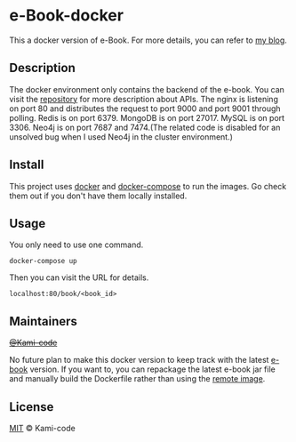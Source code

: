 # e-Book-docker
This a docker version of e-Book. For more details, you can refer to [my blog](https://www.chenbao.tech/blog/2021/12/18/SE3353-assignment10/).

## Description
The docker environment only contains the backend of the e-book.
You can visit the [repository]((https://github.com/Kami-code/e-Book)) for more description about APIs. The nginx is listening on port 80 and distributes the request to port 9000 and port 9001 through polling. Redis is on port 6379. MongoDB is on port 27017. MySQL is on port 3306. Neo4j is on port 7687 and 7474.(The related code is disabled for an unsolved bug when I used Neo4j in the cluster environment.)

## Install

This project uses [docker](https://www.docker.com/) and [docker-compose](https://docs.docker.com/compose/) to run the images. Go check them out if you don't have them locally installed.

## Usage

You only need to use one command.

```
docker-compose up
```
Then you can visit the URL for details.

```
localhost:80/book/<book_id>
```

## Maintainers

~~[@Kami-code](https://github.com/Kami-code)~~

No future plan to make this docker version to keep track with the latest [e-book](https://github.com/Kami-code/e-Book) version. If you want to, you can repackage the latest e-book jar file and manually build the Dockerfile rather than using the [remote image](https://hub.docker.com/repository/docker/kamicode/e-book-docker).

## License

[MIT](LICENSE) © Kami-code
